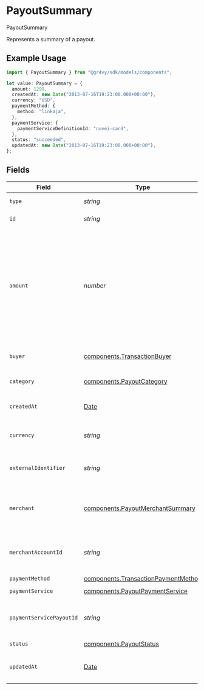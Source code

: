 # PayoutSummary

PayoutSummary

Represents a summary of a payout.

## Example Usage

```typescript
import { PayoutSummary } from "@gr4vy/sdk/models/components";

let value: PayoutSummary = {
  amount: 1299,
  createdAt: new Date("2013-07-16T19:23:00.000+00:00"),
  currency: "USD",
  paymentMethod: {
    method: "linkaja",
  },
  paymentService: {
    paymentServiceDefinitionId: "nuvei-card",
  },
  status: "succeeded",
  updatedAt: new Date("2013-07-16T19:23:00.000+00:00"),
};
```

## Fields

| Field                                                                                                                                                      | Type                                                                                                                                                       | Required                                                                                                                                                   | Description                                                                                                                                                | Example                                                                                                                                                    |
| ---------------------------------------------------------------------------------------------------------------------------------------------------------- | ---------------------------------------------------------------------------------------------------------------------------------------------------------- | ---------------------------------------------------------------------------------------------------------------------------------------------------------- | ---------------------------------------------------------------------------------------------------------------------------------------------------------- | ---------------------------------------------------------------------------------------------------------------------------------------------------------- |
| `type`                                                                                                                                                     | *string*                                                                                                                                                   | :heavy_minus_sign:                                                                                                                                         | Always `payout`.                                                                                                                                           | payout                                                                                                                                                     |
| `id`                                                                                                                                                       | *string*                                                                                                                                                   | :heavy_minus_sign:                                                                                                                                         | The ID for the payout.                                                                                                                                     | 6f96a57e-a35b-4f98-b192-d298995f811a                                                                                                                       |
| `amount`                                                                                                                                                   | *number*                                                                                                                                                   | :heavy_check_mark:                                                                                                                                         | The monetary amount for this payout, in the smallest currency unit for the given currency, for example `1299` cents to create an authorization for $12.99. | 1299                                                                                                                                                       |
| `buyer`                                                                                                                                                    | [components.TransactionBuyer](../../models/components/transactionbuyer.md)                                                                                 | :heavy_minus_sign:                                                                                                                                         | The buyer used for this payout.                                                                                                                            |                                                                                                                                                            |
| `category`                                                                                                                                                 | [components.PayoutCategory](../../models/components/payoutcategory.md)                                                                                     | :heavy_minus_sign:                                                                                                                                         | The type of payout to process.                                                                                                                             | online_gambling                                                                                                                                            |
| `createdAt`                                                                                                                                                | [Date](https://developer.mozilla.org/en-US/docs/Web/JavaScript/Reference/Global_Objects/Date)                                                              | :heavy_check_mark:                                                                                                                                         | The date this payout was created at.                                                                                                                       | 2013-07-16T19:23:00.000+00:00                                                                                                                              |
| `currency`                                                                                                                                                 | *string*                                                                                                                                                   | :heavy_check_mark:                                                                                                                                         | A supported ISO-4217 currency code.                                                                                                                        | EUR                                                                                                                                                        |
| `externalIdentifier`                                                                                                                                       | *string*                                                                                                                                                   | :heavy_minus_sign:                                                                                                                                         | The merchant identifier for this payout.                                                                                                                   | payout-12345                                                                                                                                               |
| `merchant`                                                                                                                                                 | [components.PayoutMerchantSummary](../../models/components/payoutmerchantsummary.md)                                                                       | :heavy_minus_sign:                                                                                                                                         | The merchant details associated to this payout.                                                                                                            |                                                                                                                                                            |
| `merchantAccountId`                                                                                                                                        | *string*                                                                                                                                                   | :heavy_minus_sign:                                                                                                                                         | The ID of the merchant account this payout was created for.                                                                                                | default                                                                                                                                                    |
| `paymentMethod`                                                                                                                                            | [components.TransactionPaymentMethod](../../models/components/transactionpaymentmethod.md)                                                                 | :heavy_check_mark:                                                                                                                                         | N/A                                                                                                                                                        |                                                                                                                                                            |
| `paymentService`                                                                                                                                           | [components.PayoutPaymentService](../../models/components/payoutpaymentservice.md)                                                                         | :heavy_check_mark:                                                                                                                                         | N/A                                                                                                                                                        |                                                                                                                                                            |
| `paymentServicePayoutId`                                                                                                                                   | *string*                                                                                                                                                   | :heavy_minus_sign:                                                                                                                                         | The ID of the payout in the underlying payment service.                                                                                                    | pout-12345                                                                                                                                                 |
| `status`                                                                                                                                                   | [components.PayoutStatus](../../models/components/payoutstatus.md)                                                                                         | :heavy_check_mark:                                                                                                                                         | N/A                                                                                                                                                        |                                                                                                                                                            |
| `updatedAt`                                                                                                                                                | [Date](https://developer.mozilla.org/en-US/docs/Web/JavaScript/Reference/Global_Objects/Date)                                                              | :heavy_check_mark:                                                                                                                                         | The date this payout was last updated at.                                                                                                                  | 2013-07-16T19:23:00.000+00:00                                                                                                                              |